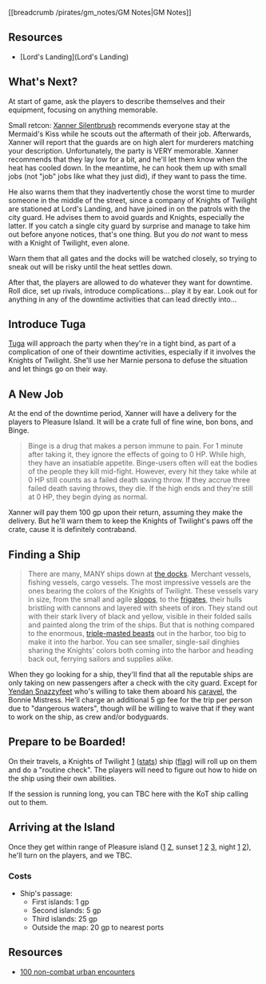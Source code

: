 [[breadcrumb /pirates/gm_notes/GM Notes|GM Notes]]

<script type="module">
    import {init_links} from "/js/common/visual_aid_backend.js";
    init_links();
</script>

## Resources

* [Lord's Landing](Lord's Landing)

## What's Next?

At start of game, ask the players to describe themselves and their equipment, focusing on anything memorable.

Small retcon: [Xanner Silentbrush](^pirates/xanner_silentbrush.png) recommends everyone stay at the Mermaid's Kiss while he scouts out the aftermath of their job. Afterwards, Xanner will report that the guards are on high alert for murderers matching your description. Unfortunately, the party is VERY memorable. Xanner recommends that they lay low for a bit, and he'll let them know when the heat has cooled down. In the meantime, he can hook them up with small jobs (not "job" jobs like what they just did), if they want to pass the time.

He also warns them that they inadvertently chose the worst time to murder someone in the middle of the street, since a company of Knights of Twilight are stationed at Lord's Landing, and have joined in on the patrols with the city guard. He advises them to avoid guards and Knights, especially the latter. If you catch a single city guard by surprise and manage to take him out before anyone notices, that's one thing. But you *do not* want to mess with a Knight of Twilight, even alone.

Warn them that all gates and the docks will be watched closely, so trying to sneak out will be risky until the heat settles down.

After that, the players are allowed to do whatever they want for downtime. Roll dice, set up rivals, introduce complications... play it by ear. Look out for anything in any of the downtime activities that can lead directly into...

## Introduce Tuga

[Tuga](^pirates/marnie.jpg) will approach the party when they're in a tight bind, as part of a complication of one of their downtime activities, especially if it involves the Knights of Twilight. She'll use her Marnie persona to defuse the situation and let things go on their way.

## A New Job

At the end of the downtime period, Xanner will have a delivery for the players to Pleasure Island. It will be a crate full of fine wine, bon bons, and Binge. 

> Binge is a drug that makes a person immune to pain. For 1 minute after taking it, they ignore the effects of going to 0 HP. While high, they have an insatiable appetite. Binge-users often will eat the bodies of the people they kill mid-fight. However, every hit they take while at 0 HP still counts as a failed death saving throw. If they accrue three failed death saving throws, they die. If the high ends and they're still at 0 HP, they begin dying as normal.

Xanner will pay them 100 gp upon their return, assuming they make the delivery. But he'll warn them to keep the Knights of Twilight's paws off the crate, cause it is definitely contraband.

## Finding a Ship

> There are many, MANY ships down at [the docks](^pirates/lords_landing_docks.png). Merchant vessels, fishing vessels, cargo vessels. The most impressive vessels are the ones bearing the colors of the Knights of Twilight. These vessels vary in size, from the small and agile [sloops](^pirates/sloop.jpg), to the [frigates](^pirates/light_frigate.jpg), their hulls bristling with cannons and layered with sheets of iron. They stand out with their stark livery of black and yellow, visible in their folded sails and painted along the trim of the ships. But that is nothing compared to the enormous, [triple-masted beasts](^pirates/heavy_frigate_2.jpg) out in the harbor, too big to make it into the harbor. You can see smaller, single-sail dinghies sharing the Knights' colors both coming into the harbor and heading back out, ferrying sailors and supplies alike.

When they go looking for a ship, they'll find that all the reputable ships are only taking on new passengers after a check with the city guard. Except for [Yendan Snazzyfeet](^pirates/yendan_snazzyfeet.jpg) who's willing to take them aboard his [caravel](^pirates/caravel.jpg), the Bonnie Mistress. He'll charge an additional 5 gp fee for the trip per person due to "dangerous waters", though will be willing to waive that if they want to work on the ship, as crew and/or bodyguards.

## Prepare to be Boarded!

On their travels, a Knights of Twilight [1](^pirates/knight_of_twilight.png) ([stats](https://5e.tools/bestiary.html#veteran_mm)) ship ([flag](^pirates/knights_of_twilight_crest.png)) will roll up on them and do a "routine check". The players will need to figure out how to hide on the ship using their own abilities.

If the session is running long, you can TBC here with the KoT ship calling out to them.

## Arriving at the Island

Once they get within range of Pleasure island ([1](^pirates/pleasure_island_day_1.jpg) [2](^pirates/pleasure_island_day_2.jpg), sunset [1](^pirates/pleasure_island_sunset_1.jpg) [2](^pirates/pleasure_island_sunset_2.jpg) [3](^pirates/pleasure_island_sunset_3.jpg), night [1](^pirates/pleasure_island_night_1.jpg) [2](^pirates/pleasure_island_night_2.jpg)), he'll turn on the players, and we TBC.

### Costs

* Ship's passage:
    * First islands: 1 gp
    * Second islands: 5 gp
    * Third islands: 25 gp
    * Outside the map: 20 gp to nearest ports

## Resources

* [100 non-combat urban encounters](https://www.dndspeak.com/2021/07/100-non-combat-urban-encounters/)

